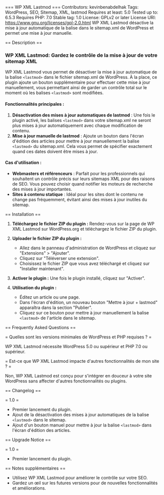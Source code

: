 === WP XML Lastmod ===
Contributors: kevinbenabdelhak
Tags: WordPress, SEO, Sitemap, XML, lastmod
Requires at least: 5.0
Tested up to: 6.5.3
Requires PHP: 7.0
Stable tag: 1.0
License: GPLv2 or later
License URI: https://www.gnu.org/licenses/gpl-2.0.html
WP XML Lastmod désactive la mise à jour automatique de la balise <lastmod> dans le sitemap.xml de WordPress et permet une mise à jour manuelle.

== Description ==

### WP XML Lastmod: Gardez le contrôle de la mise à jour de votre sitemap XML

WP XML Lastmod vous permet de désactiver la mise à jour automatique de la balise `<lastmod>` dans le fichier sitemap.xml de WordPress. À la place, ce plugin ajoute un bouton supplémentaire pour effectuer cette mise à jour manuellement, vous permettant ainsi de garder un contrôle total sur le moment où les balises `<lastmod>` sont modifiées.

#### Fonctionnalités principales :

1. **Désactivation des mises à jour automatiques de lastmod** : Une fois le plugin activé, les balises `<lastmod>` dans votre sitemap.xml ne seront plus mises à jour automatiquement avec chaque modification de contenu.
2. **Mise à jour manuelle de lastmod** : Ajoute un bouton dans l'écran d'édition des articles pour mettre à jour manuellement la balise `<lastmod>` du sitemap.xml. Cela vous permet de spécifier exactement quand ces dates doivent être mises à jour.

#### Cas d'utilisation :

- **Webmasters et référenceurs** : Parfait pour les professionnels qui souhaitent un contrôle précis sur leurs sitemaps XML pour des raisons de SEO. Vous pouvez choisir quand notifier les moteurs de recherche des mises à jour importantes.
- **Sites à contenu statique** : Idéal pour les sites dont le contenu ne change pas fréquemment, évitant ainsi des mises à jour inutiles du sitemap.

== Installation ==

1. **Téléchargez le fichier ZIP du plugin :**
   Rendez-vous sur la page de WP XML Lastmod sur WordPress.org et téléchargez le fichier ZIP du plugin.

2. **Uploader le fichier ZIP du plugin :**
   - Allez dans le panneau d'administration de WordPress et cliquez sur "Extensions" > "Ajouter".
   - Cliquez sur "Téléverser une extension".
   - Choisissez le fichier ZIP que vous avez téléchargé et cliquez sur "Installer maintenant".

3. **Activer le plugin :**
   Une fois le plugin installé, cliquez sur "Activer".

4. **Utilisation du plugin :**
   - Éditez un article ou une page.
   - Dans l'écran d'édition, un nouveau bouton "Mettre à jour + lastmod" apparaîtra dans la section "Publier".
   - Cliquez sur ce bouton pour mettre à jour manuellement la balise `<lastmod>` de l'article dans le sitemap.

== Frequently Asked Questions ==

= Quelles sont les versions minimales de WordPress et PHP requises ? =

WP XML Lastmod nécessite WordPress 5.0 ou supérieur et PHP 7.0 ou supérieur.

= Est-ce que WP XML Lastmod impacte d'autres fonctionnalités de mon site ? =

Non, WP XML Lastmod est conçu pour s'intégrer en douceur à votre site WordPress sans affecter d'autres fonctionnalités ou plugins.

== Changelog ==

= 1.0 =
* Premier lancement du plugin.
* Ajout de la désactivation des mises à jour automatiques de la balise `<lastmod>` dans le sitemap.
* Ajout d'un bouton manuel pour mettre à jour la balise `<lastmod>` dans l'écran d'édition des articles.

== Upgrade Notice ==

= 1.0 =
* Premier lancement du plugin.

== Notes supplémentaires ==

* Utilisez WP XML Lastmod pour améliorer le contrôle sur votre SEO.
* Gardez un œil sur les futures versions pour de nouvelles fonctionnalités et améliorations.

